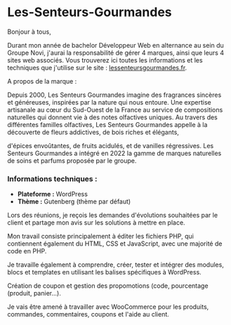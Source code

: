 # Les-Senteurs-Gourmandes

Bonjour à tous,

Durant mon année de bachelor Développeur Web en alternance au sein du Groupe Novi, j'aurai la responsabilité de gérer 4 marques, ainsi que leurs 4 sites web associés.
Vous trouverez ici toutes les informations et les techniques que j'utilise sur le site : [lessenteursgourmandes.fr](https://lessenteursgourmandes.fr).

A propos de la marque : 

Depuis 2000, Les Senteurs Gourmandes imagine des fragrances sincères et généreuses, inspirées par la nature qui nous entoure. Une expertise artisanale au cœur du Sud-Ouest de la France au service de compositions naturelles qui donnent vie à des notes olfactives uniques.
Au travers des différentes familles olfactives, Les Senteurs Gourmandes appelle à la découverte de fleurs addictives, de bois riches et élégants,

d'épices envoûtantes, de fruits acidulés, et de vanilles régressives.
Les Senteurs Gourmandes a intégré en 2022 la gamme de marques naturelles de soins et parfums proposée par le groupe.
### Informations techniques : 
- **Plateforme :** WordPress
- **Thème :** Gutenberg (thème par défaut)

Lors des réunions, je reçois les demandes d'évolutions souhaitées par le client et partage mon avis sur les solutions à mettre en place. 

Mon travail consiste principalement à éditer les fichiers PHP, qui contiennent également du HTML, CSS et JavaScript, avec une majorité de code en PHP.

Je travaille également à comprendre, créer, tester et intégrer des modules, blocs et templates en utilisant les balises spécifiques à WordPress.

Création de coupon et gestion des propomotions (code, pourcentage (produit, panier...).

Je vais être amené à travailler avec WooCommerce pour les produits, commandes, commentaires, coupons et l'aide au client.
